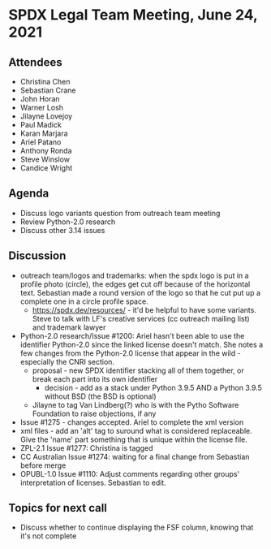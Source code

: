 # SPDX Legal Team Meeting, June 24, 2021

## Attendees
* Christina Chen
* Sebastian Crane
* John Horan
* Warner Losh
* Jilayne Lovejoy
* Paul Madick
* Karan Marjara
* Ariel Patano
* Anthony Ronda
* Steve Winslow
* Candice Wright

## Agenda
* Discuss logo variants question from outreach team meeting
* Review Python-2.0 research
* Discuss other 3.14 issues

## Discussion
* outreach team/logos and trademarks: when the spdx logo is put in a profile photo (circle), the edges get cut off because of the horizontal text. Sebastian made a round version of the logo so that he cut put up a complete one in a circle profile space.
  * https://spdx.dev/resources/ - it'd be helpful to have some variants. Steve to talk with LF's creative services (cc outreach mailing list) and trademark lawyer
* Python-2.0 research/Issue #1200: Ariel hasn't been able to use the identifier Python-2.0 since the linked license doesn't match. She notes a few changes from the Python-2.0 license that appear in the wild - especially the CNRI section.
  * proposal - new SPDX identifier stacking all of them together, or break each part into its own identifier
    * decision - add as a stack under Python 3.9.5 AND a Python 3.9.5 without BSD (the BSD is optional)
  * Jilayne to tag Van Lindberg(?) who is with the Pytho Software Foundation to raise objections, if any
* Issue #1275 - changes accepted. Ariel to complete the xml version
* xml files - add an 'alt' tag to suround what is considered replaceable. Give the 'name' part something that is unique within the license file.
* ZPL-2.1 Issue #1277: Christina is tagged
* CC Australian Issue #1274: waiting for a final change from Sebastian before merge
* OPUBL-1.0 Issue #1110: Adjust comments regarding other groups' interpretation of licenses. Sebastian to edit.

## Topics for next call
* Discuss whether to continue displaying the FSF column, knowing that it's not complete
